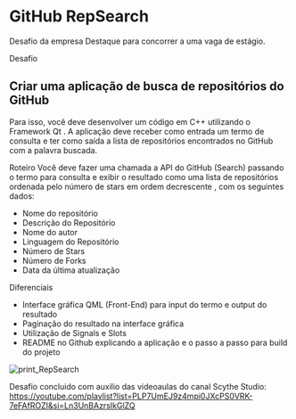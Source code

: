 # GitHub RepSearch
Desafio da empresa Destaque para concorrer a uma vaga de estágio.

Desafio
  ## Criar uma aplicação de busca de repositórios do GitHub ##
  <p>Para isso, você deve desenvolver um código em C++ utilizando o Framework Qt . A aplicação deve receber como entrada um termo de consulta e ter como saída a lista de repositórios encontrados no GitHub com a palavra buscada.</p>


Roteiro
  Você deve fazer uma chamada a API do GitHub (Search) passando o termo para consulta e exibir o resultado como uma lista de repositórios ordenada pelo número de stars em ordem decrescente , com os seguintes dados: 
  * Nome do repositório 
  * Descrição do Repositório 
  * Nome do autor 
  * Linguagem do Repositório 
  * Número de Stars 
  * Número de Forks 
  * Data da última atualização


Diferenciais
  * Interface gráfica QML (Front-End) para input do termo e output do resultado 
  * Paginação do resultado na interface gráfica 
  * Utilização de Signals e Slots 
  * README no Github explicando a aplicação e o passo a passo para build do projeto

![print_RepSearch](https://github.com/augustograbe/Desafio_Destaque/assets/67308025/b4d95bc7-13e3-4ed0-9de5-37dfa58cb04a)

Desafio concluido com auxilio das videoaulas do canal Scythe Studio:
https://youtube.com/playlist?list=PLP7UmEJ9z4mpi0JXcPS0VRK-7eFAfROZI&si=Ln3UnBAzrsIkGlZQ
